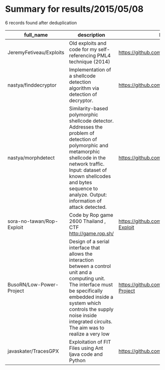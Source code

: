 
# Summary for results/2015/05/08
    
6 records found after deduplication

| full_name | description | html_url | matched_list | matched_count | pushed_at | size | stargazers_count | language | forks_count | vul_ids |
|---------------------------|-----------------------------------------------------------------------------------------------------------------------------------------------------------------------------------------------------------------------------------------------------------------|----------------------------------------------|----------------|-----------------|---------------------------|--------|--------------------|------------|---------------|-----------|
| JeremyFetiveau/Exploits | Old exploits and code for my self-referencing PML4 technique (2014) | https://github.com/JeremyFetiveau/Exploits | ['exploit'] | 1 | 2015-05-08 15:12:11+00:00 | 231 | 30 | C++ | 34 | [] |
| nastya/finddecryptor | Implementation of a shellcode detection algorithm via detection of decryptor. | https://github.com/nastya/finddecryptor | ['shellcode'] | 1 | 2015-05-08 10:30:07+00:00 | 3188 | 1 | C++ | 1 | [] |
| nastya/morphdetect | Similarity-based polymorphic shellcode detector. Addresses the problem of detection of polymorphic and metamorphic shellcode in the network traffic. Input: dataset of known shellcodes and bytes sequence to analyze. Output: information of attack detected. | https://github.com/nastya/morphdetect | ['shellcode'] | 1 | 2015-05-08 11:00:30+00:00 | 196 | 8 | C++ | 4 | [] |
| sora-no-tawan/Rop-Exploit | Code by Rop game 2600 Thailand , CTF http://game.rop.sh/ | https://github.com/sora-no-tawan/Rop-Exploit | ['exploit'] | 1 | 2015-05-08 12:31:18+00:00 | 876 | 0 | PHP | 0 | [] |
| BusoRN/Low-Power-Project | Design of a serial interface that allows the interaction between a control unit and a computing unit. The interface must be specifically embedded inside a system which controls the supply noise inside integrated circuits. The aim was to realize a very low | https://github.com/BusoRN/Low-Power-Project | ['exploit'] | 1 | 2015-05-08 14:31:40+00:00 | 1640 | 0 | VHDL | 0 | [] |
| javaskater/TracesGPX | Exploitation of FIT Files using Ant ljava code and Python | https://github.com/javaskater/TracesGPX | ['exploit'] | 1 | 2015-05-08 19:25:37+00:00 | 416 | 0 | Python | 0 | [] |
